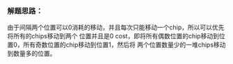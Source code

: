 ### 解题思路：
由于间隔两个位置可以0消耗的移动，并且每次只能移动一个chip，所以可以优先将所有的chips移动到两个
位置并且是0 cost，即将所有偶数位置的chip移动到位置0，所有奇数位置的chip移动到位置1，然后将
两个位置数量少的一堆chips移动到数量多的位置。